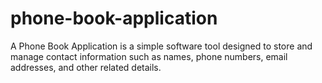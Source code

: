 # phone-book-application
A Phone Book Application is a simple software tool designed to store and manage contact information such as names, phone numbers, email addresses, and other related details.
